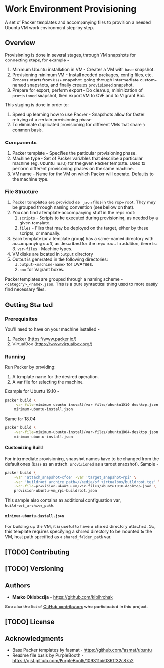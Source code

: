 # Work Environment Provisioning

A set of Packer templates and accompanying files to provision a needed
Ubuntu VM work environment step-by-step.

## Overview

Provisioning is done in several stages, through VM snapshots for
connecting steps, for example -

1.  Minimum Ubuntu installation in VM - Creates a VM with `base`
    snapshot.
2.  Provisioning minimum VM - Install needed packages, config files,
    etc. Process starts from `base` snapshot, going through intermediate
    custom-named snapshots, and finally creates `provisioned` snapshot.
3.  Prepare for export, perform export - Do cleanup, minimization of
    `provisioned` snapshot, then export VM to OVF and to Vagrant Box.

This staging is done in order to:

1.  Speed up learning how to use Packer - Snapshots allow for faster
    retrying of a certain provisioning phase.
2.  To eliminate duplicated provisioning for different VMs that share a
    common basis.

### Components

1.  Packer template - Specifies the particular provisioning phase.
2.  Machine type - Set of Packer variables that describe a particular
    machine (eg. Ubuntu 19.10) for the given Packer template. Used to
    perform different provisioning phases on the same machine.
3.  VM name - Name for the VM on which Packer will operate. Defaults to
    the machine type.

### File Structure

1.  Packer templates are provided as `.json` files in the repo root.
    They may be grouped through naming convention (see bellow on that).
2.  You can find a template-accompanying stuff in the repo root: 
    1.  `scripts` - Scripts to be executed during provisioning, as
        needed by a given template.
    2.  `files` - Files that may be deployed on the target, either by
        these scripts, or manually.
3.  Each template (or a template group) has a same-named directory with
    accompanying stuff, as described for the repo root. In addition,
    there is:
    3.  `var-files` - Machine types.
4.  VM disks are located in `output` directory
5.  Output is generated in the following directories:
    1.  `output-<machine-name>` for OVA files.
    2.  `box` for Vagrant boxes.

Packer templates are grouped through a naming scheme -
`<category>_<name>.json`. This is a pure syntactical thing used to more
easily find necessary files.

## Getting Started

### Prerequisites

You'll need to have on your machine installed -

1.  Packer (<https://www.packer.io/>)
2.  VirtualBox (<https://www.virtualbox.org/>)

### Running

Run Packer by providing:

1.  A template name for the desired operation.
2.  A var file for selecting the machine.

Example for Ubuntu 19.10 -

```bash
packer build \
    -var-file=minimum-ubuntu-install/var-files/ubuntu1910-desktop.json \
    minimum-ubuntu-install.json
```

Same for 18.04

```bash
packer build \
    -var-file=minimum-ubuntu-install/var-files/ubuntu1804-desktop.json \
    minimum-ubuntu-install.json
```

#### Customizing Build

For intermediate provisioning, snapshot names have to be changed from
the default ones (`base` as an attach, `provisioned` as a target
snapshot). Sample - 

```bash
packer build \
    -var 'attach_snapshot=xfce' -var 'target_snapshot=rpi' \
    -var 'buildroot_archive_path=//media/sf_virtualbox/buildroot.tgz' \
    -var-file=provision-ubuntu-vm/var-files/ubuntu1910-desktop.json \
    provision-ubuntu-vm_rpi-buildroot.json
```

This sample also contains an additional configuration var,
`buildroot_archive_path`.

#### `minimum-ubuntu-install.json`

For building up the VM, it is useful to have a shared directory
attached. So, this template requires specifying a shared directory to be
mounted to the VM, host path specified as a `shared_folder_path` var.

## [TODO] Contributing

## [TODO] Versioning

## Authors

*   **Marko Oklobdzija** - <https://github.com/kibihrchak>

See also the list of [GitHub
contributors](https://github.com/kibihrchak/work-environment-provisioning/contributors)
who participated in this project.

## [TODO] License

## Acknowledgments

*   Base Packer templates by fasmat -
    <https://github.com/fasmat/ubuntu>
*   Readme file basis by PurpleBooth -
    <https://gist.github.com/PurpleBooth/109311bb0361f32d87a2>
